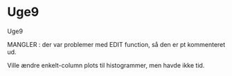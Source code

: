 # Uge9
Uge9


MANGLER : der var problemer med EDIT function, så den er pt kommenteret ud.

Ville ændre enkelt-column plots til histogrammer, men havde ikke tid.


